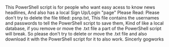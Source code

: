 This PowerShell script is for people who want easy acess to know news headlines, And also has a local Sign Up/Login "page"
Please Read: Please don't try to delete the file titled: psnp.txt, This file contains the usernames and passwords to tell the PowerShell script to save them, Kind of like a local database, if you remove or move the .txt file a part of the PowerShell script will break.
So please don't try to delete or move the .txt file and also download it with the PowerShell script for it to also work.
Sincerly
gogworks